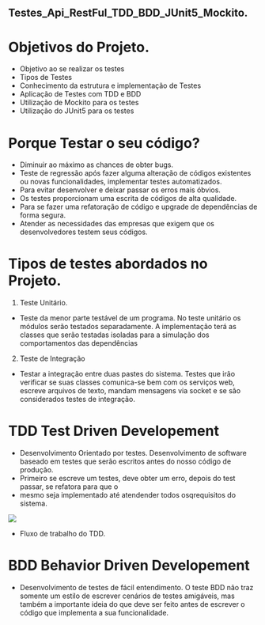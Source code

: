 ## Testes_Api_RestFul_TDD_BDD_JUnit5_Mockito.

# Objetivos do Projeto.

- Objetivo ao se realizar os testes
- Tipos de Testes
- Conhecimento da estrutura e implementação de Testes
- Aplicação de Testes com TDD e BDD
- Utilização de Mockito para os testes
- Utilização do JUnit5 para os testes

# Porque Testar o seu código?

- Diminuir ao máximo as chances de obter bugs.
- Teste de regressão após fazer alguma alteração de códigos existentes ou novas funcionalidades, implementar testes automatizados.
- Para evitar desenvolver e deixar passar os erros mais óbvios.
- Os testes proporcionam uma escrita de códigos de alta qualidade.
- Para se fazer uma refatoração de código e upgrade de dependências de forma segura.
- Atender as necessidades das empresas que exigem que os desenvolvedores testem seus códigos.

# Tipos de testes abordados no Projeto.

1. Teste Unitário.
- Teste da menor parte testável de um programa. No teste unitário os módulos serão testados separadamente. 
A implementação terá as classes que serão testadas isoladas para a simulação dos comportamentos das dependências
2. Teste de Integração
- Testar a integração entre duas pastes do sistema. Testes que irão verificar se suas classes 
comunica-se bem com os serviços web, escreve arquivos de texto,
mandam mensagens via socket e se são considerados testes de integração. 

# TDD Test Driven Developement

- Desenvolvimento Orientado por testes. 
Desenvolvimento de software baseado em testes que serão escritos antes do nosso código de produção.
- Primeiro se escreve um testes, deve obter um erro, depois do test passar, se refatora para que o 
- mesmo seja implementado até atendender todos osqrequisitos do sistema.

![](https://miro.medium.com/max/1400/1*7dua_4_yXKc_IKHK01VZ2A.jpeg)
* Fluxo de trabalho do TDD.

# BDD Behavior Driven Developement

- Desenvolvimento de testes de fácil entendimento.
O teste BDD não traz somente um estilo de escrever cenários de testes amigáveis, mas também a 
importante ideia do que deve ser feito antes de escrever o código que implementa a sua 
funcionalidade.